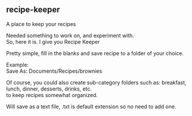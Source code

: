 ## recipe-keeper
A place to keep your recipes

Needed something to work on, and experiment with.    
So, here it is.
I give you Recipe Keeper  

Pretty simple, fill in the blanks and save recipe to a folder of your choice.  

Example:  
Save As: Documents/Recipes/brownies  

Of course, you could also create sub-category folders such as:
breakfast, lunch, dinner, desserts, drinks, etc.  
to keep recipes somewhat organized.

Will save as a text file, .txt is default extension so no need to add one.  


